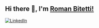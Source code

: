 ## Hi there 👋, I'm [Roman Bitetti!](https://github.com/romanbtt/)

[![LinkedIn](https://img.shields.io/badge/LinkedIn-RomanBitetti-informational?style=flat-square&logo=linkedin&logoColor=white)](https://www.linkedin.com/in/roman-bitetti-566485195/)